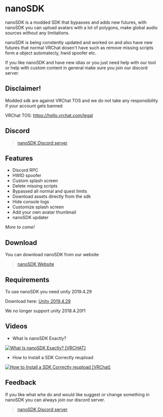 # nanoSDK
nanoSDK is a modded SDK that bypasses and adds new futures, with nanoSDK you can upload avatars with a lot of polygons, make global audio sources without any limitations.

nanoSDK is being constently updated and worked on and also have new futures that normal VRChat dosen't have such as remove missing scripts form a object automatecly, hwid spoofer etc.

If you like nanoSDK and have new idias or you just need help with our tool or help with custom content in general make sure you join our discord server.



## Disclaimer!
Modded sdk are against VRChat TOS and we do not take any responsibility if your account gets banned

VRChat TOS: https://hello.vrchat.com/legal

## Discord
> [nanoSDK Discord server](https://discord.com/invite/tCj8MNH) 

## Features

- Discord RPC
- HWID spoofer
- Custom splash screen
- Delete missing scripts
- Bypassed all normal and quest limits
- Download assets directly from the sdk
- Hide console logs
- Customize splash screen
- Add your own avatar thumbnail
- nanoSDK updater

*More to come!*

## Download
You can download nanoSDK from our website
> [nanoSDK Website](https://nanosdk.net/)


## Requirements
To use nanoSDK you need unity 2019.4.29

Download here: [Unity 2019.4.29](https://unity3d.com/unity/whats-new/2019.4.29)

We no longer support unity 2018.4.20f1

## Videos
- What Is nanoSDK Exactly?

[![What Is nanoSDK Exactly? [VRCHAT]](https://images-ext-2.discordapp.net/external/W4yb7RK2N8gJ-7MUxoWOycdecYGJc4RmatvPS-7DlEA/https/i.ytimg.com/vi/XyWT_SfghDo/maxresdefault.jpg)](https://youtu.be/q6M4N34Zojk)

- How to Install a SDK Correctly reupload

[![How to Install a SDK Correctly reupload [VRChat]](https://images-ext-2.discordapp.net/external/BkdgXXFkvhB5BSg-AHFW7e5RpZc9zdnDTLSBjl0RVTA/https/i.ytimg.com/vi/nAUMWM31bqI/maxresdefault.jpg)](https://youtu.be/bU7ElMP3cwI)

## Feedback
If you like what whe do and would like suggest or change something in nanoSDK you can always join our discord server.
> [nanoSDK Discord server](https://discord.com/invite/tCj8MNH) 

